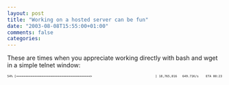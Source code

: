 ```yaml
---
layout: post
title: "Working on a hosted server can be fun"
date: "2003-08-08T15:55:00+01:00"
comments: false
categories: 
---
```


<p>These are times when you appreciate working directly with bash and wget in a simple telnet window:</p>
<pre style="font-size: 0.5em">54% [=========================================>                                   ] 18,765,016   649.71K/s    ETA 00:23</pre>

